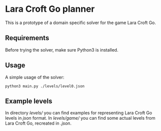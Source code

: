 # Lara Croft Go planner
This is a prototype of a domain specific solver for the game Lara Croft Go.

## Requirements
Before trying the solver, make sure Python3 is installed.

## Usage
A simple usage of the solver: 
```console
python3 main.py ./levels/level0.json
```
## Example levels
In directory *levels/* you can find examples for representing Lara Croft Go levels in *json* format. In *levels/game/* you can find some actual levels from Lara Croft Go, recreated in *.json*.
